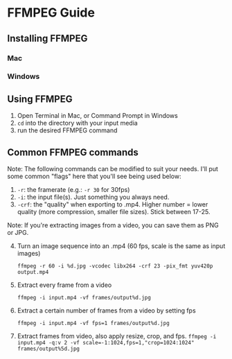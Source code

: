 # FFMPEG Guide

## Installing FFMPEG
### Mac
### Windows

## Using FFMPEG
1. Open Terminal in Mac, or Command Prompt in Windows
2. ```cd``` into the directory with your input media
3. run the desired FFMPEG command

## Common FFMPEG commands
Note: The following commands can be modified to suit your needs. I'll put some common "flags" here that you'll see being used below:
1. `-r`: the framerate (e.g.: `-r 30` for 30fps)
2. `-i`: the input file(s). Just something you always need.
3. `-crf`: the "quality" when exporting to .mp4. Higher number = lower quality (more compression, smaller file sizes). Stick between 17-25.

Note: If you're extracting images from a video, you can save them as PNG or JPG.

4. Turn an image sequence into an .mp4 (60 fps, scale is the same as input images)

   ```ffmpeg -r 60 -i %d.jpg -vcodec libx264 -crf 23 -pix_fmt yuv420p output.mp4```

5. Extract every frame from a video
   
   ```ffmpeg -i input.mp4 -vf frames/output%d.jpg```

6. Extract a certain number of frames from a video by setting fps

    ```ffmpeg -i input.mp4 -vf fps=1 frames/output%d.jpg```

1. Extract frames from video, also apply resize, crop, and fps.
   `ffmpeg -i input.mp4 -q:v 2 -vf scale=-1:1024,fps=1,"crop=1024:1024" frames/output%5d.jpg`